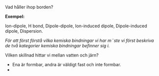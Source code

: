 Vad håller ihop borden?

**Exempel:**

Ion-dipole, H bond, Dipole-dipole, Ion-induced dipole, Dipole-induced dipole, Dispersion.

*För att först förstå vilka kemiska bindningar vi har m¨ste vi först beskriva de två kategorier kemiska bindningar befinner sig i.*

Vilken skillnad hittar vi mellan vatten och järn?
- Ena är formbar, andra är väldigt fast och inte formbar.
- 